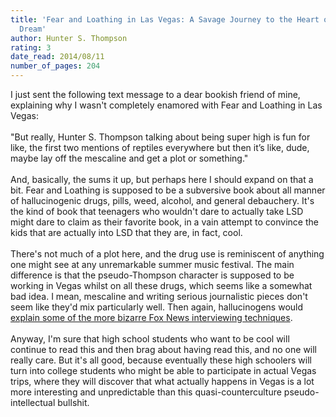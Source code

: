 ```yaml
---
title: 'Fear and Loathing in Las Vegas: A Savage Journey to the Heart of the American
  Dream'
author: Hunter S. Thompson
rating: 3
date_read: 2014/08/11
number_of_pages: 204
---
```


I just sent the following text message to a dear bookish friend of mine, explaining why I wasn't completely enamored with Fear and Loathing in Las Vegas:<br/><br/>"But really, Hunter S. Thompson talking about being super high is fun for like, the first two mentions of reptiles everywhere but then it’s like, dude, maybe lay off the mescaline and get a plot or something."<br/><br/>And, basically, the sums it up, but perhaps here I should expand on that a bit. Fear and Loathing is supposed to be a subversive book about all manner of hallucinogenic drugs, pills, weed, alcohol, and general debauchery. It's the kind of book that teenagers who wouldn't dare to actually take LSD might dare to claim as their favorite book, in a vain attempt to convince the kids that are actually into LSD that they are, in fact, cool. <br/><br/>There's not much of a plot here, and the drug use is reminiscent of anything one might see at any unremarkable summer music festival. The main difference is that the pseudo-Thompson character is supposed to be working in Vegas whilst on all these drugs, which seems like a somewhat bad idea. I mean, mescaline and writing serious journalistic pieces don't seem like they'd mix particularly well. Then again, hallucinogens would <a href="https://www.youtube.com/watch?v=J-YUtVNT34w">explain some of the more bizarre Fox News interviewing techniques</a>.<br/><br/>Anyway, I'm sure that high school students who want to be cool will continue to read this and then brag about having read this, and no one will really care. But it's all good, because eventually these high schoolers will turn into college students who might be able to participate in actual Vegas trips, where they will discover that what actually happens in Vegas is a lot more interesting and unpredictable than this quasi-counterculture pseudo-intellectual bullshit. 